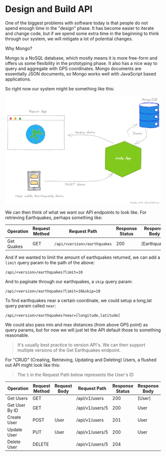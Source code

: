 # Design and Build API

One of the biggest problems with software today is that people do not spend enough time in the "design" phase. It has become easier to iterate and change code, but if we spend some extra time in the beginning to think through our system, we will mitigate a lot of potential changes.

Why Mongo?

Mongo is a NoSQL database, which mostly means it is more free-form and offers us some flexibility in the prototyping phase. It also has a nice way to query and aggregate with GPS coordinates. Mongo documents are essentially JSON documents, so Mongo works well with JavaScript based applications. 

So right now our system might be something like this:

![System One](../assets/app_design.png)

We can then think of what we want our API endpoints to look like. For retrieving Earthquakes, perhaps something like:

| Operation  | Request Method | Request Path                 | Response Status | Response Body |
|------------|----------------|------------------------------|-----------------|---------------|
| Get Quakes | GET            | `/api/<version>/earthquakes` | 200             | [Earthquake]  |


And if we wanted to limit the amount of earthquakes returned, we can add a `limit` query param to the path of the above:
```bash,ignore
/api/<version>/earthquakes?limit=10
```

And to paginate through our earthquakes, a `skip` query param:
```bash,ignore
/api/<version>/earthquakes?limit=10&skip=10
```

To find earthquakes near a certain coordinate, we could setup a long,lat query param called `near`:
```bash,ignore
/api/<version>/earthquakes?near=[longitude,latitude]
```

We could also pass min and max distances (from above GPS point) as query params, but for now we will just let the API default those to something reasonable.

> It's usually best practice to version API's. We can then support multiple versions of the Get Earthquakes endpoint.

For "CRUD" (Creating, Retrieving, Updating and Deleting) Users, a flushed out API might look like this:

> The `5` in the Request Path below represents the User's ID

| Operation      | Request Method | Request Body | Request Path    | Response Status | Response Body |
|----------------|----------------|--------------|-----------------|-----------------|---------------|
| Get Users      | GET            |              | /api/v1/users   | 200             | [User]        |
| Get User By ID | GET            |              | /api/v1/users/5 | 200             | User          |
| Create User    | POST           | User         | /api/v1/users   | 201             | User          |
| Update User    | PUT            | User         | /api/v1/users/5 | 200             | User          |
| Delete User    | DELETE         |              | /api/v1/users/5 | 204             |               |